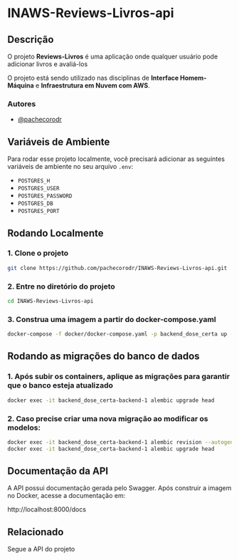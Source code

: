 # INAWS-Reviews-Livros-api

## Descrição
O projeto **Reviews-Livros** é uma aplicação onde qualquer usuário pode adicionar livros e avaliá-los 

O projeto está sendo utilizado nas disciplinas de **Interface Homem-Máquina** e **Infraestrutura em Nuvem com AWS**.

### Autores
- [@pachecorodr](https://github.com/pachecorodr)

## Variáveis de Ambiente
Para rodar esse projeto localmente, você precisará adicionar as seguintes variáveis de ambiente no seu arquivo `.env`:

- `POSTGRES_H`
- `POSTGRES_USER`
- `POSTGRES_PASSWORD`
- `POSTGRES_DB`
- `POSTGRES_PORT`

## Rodando Localmente

### 1. Clone o projeto
```bash
git clone https://github.com/pachecorodr/INAWS-Reviews-Livros-api.git 
```
### 2. Entre no diretório do projeto
```bash
cd INAWS-Reviews-Livros-api
```
### 3. Construa uma imagem a partir do docker-compose.yaml
```bash
docker-compose -f docker/docker-compose.yaml -p backend_dose_certa up --build
```
## Rodando as migrações do banco de dados

### 1. Após subir os containers, aplique as migrações para garantir que o banco esteja atualizado
```bash
docker exec -it backend_dose_certa-backend-1 alembic upgrade head
```
### 2. Caso precise criar uma nova migração ao modificar os modelos:
```bash
docker exec -it backend_dose_certa-backend-1 alembic revision --autogenerate -m "descrição da migração"
docker exec -it backend_dose_certa-backend-1 alembic upgrade head
```

## Documentação da API 
A API possui documentação gerada pelo Swagger. Após construir a imagem no Docker, acesse a documentação em:

http://localhost:8000/docs

## Relacionado 

Segue a API do projeto
